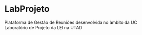 # LabProjeto
Plataforma de Gestão de Reuniões desenvolvida no âmbito da UC Laboratório de Projeto da LEI na UTAD
